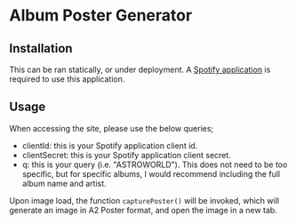 # Album Poster Generator

## Installation
This can be ran statically, or under deployment. A [Spotify application](https://developer.spotify.com/documentation/web-api/tutorials/getting-started) is required to use this application.

## Usage
When accessing the site, please use the below queries;
- clientId: this is your Spotify application client id.
- clientSecret: this is your Spotify application client secret.
- q: this is your query (i.e. "ASTROWORLD"). This does not need to be too specific, but for specific albums, I would recommend including the full album name and artist.

Upon image load, the function `capturePoster()` will be invoked, which will generate an image in A2 Poster format, and open the image in a new tab.
